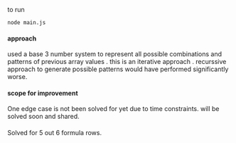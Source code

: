 to run 
```
node main.js
```
#### approach
used a base 3 number system to represent all possible combinations and patterns of previous array values . 
this is an iterative approach . recurssive approach to generate possible patterns would have performed significantly worse.

#### scope for improvement
One edge case is not been solved for yet due to time constraints. will be solved soon and shared.

####
Solved for 5 out 6 formula rows.
